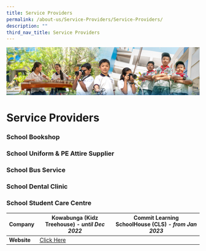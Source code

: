 ```yaml
---
title: Service Providers
permalink: /about-us/Service-Providers/Service-Providers/
description: ""
third_nav_title: Service Providers
---
```

![](/images/AboutUs.jpg)


Service Providers
=================

### **School Bookshop**




### **School Uniform & PE Attire Supplier**




### **School Bus Service**



### **School Dental Clinic**




### **School Student Care Centre**


| <b>Company</b> | Kowabunga (Kidz Treehouse) <i>\- until Dec 2022</i> | Commit Learning SchoolHouse (CLS)  <i>\- from Jan 2023</i> |
| -------- | -------- | -------- |
| <b>Website</b>     |   [Click Here](/about-us/Service-Providers/Student-Care-Centre-SCC/)    |